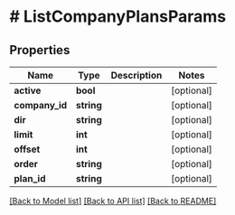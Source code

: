 # # ListCompanyPlansParams

## Properties

Name | Type | Description | Notes
------------ | ------------- | ------------- | -------------
**active** | **bool** |  | [optional]
**company_id** | **string** |  | [optional]
**dir** | **string** |  | [optional]
**limit** | **int** |  | [optional]
**offset** | **int** |  | [optional]
**order** | **string** |  | [optional]
**plan_id** | **string** |  | [optional]

[[Back to Model list]](../../README.md#models) [[Back to API list]](../../README.md#endpoints) [[Back to README]](../../README.md)
